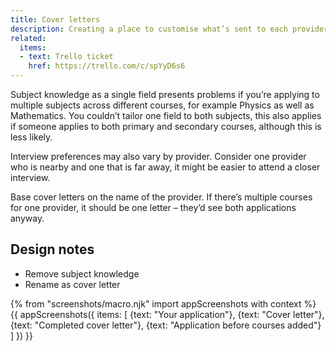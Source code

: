 ```yaml
---
title: Cover letters
description: Creating a place to customise what’s sent to each provider.
related:
  items:
  - text: Trello ticket
    href: https://trello.com/c/spYyD6s6
---
```

Subject knowledge as a single field presents problems if you’re applying to multiple subjects across different courses, for example Physics as well as Mathematics. You couldn’t tailor one field to both subjects, this also applies if someone applies to both primary and secondary courses, although this is less likely.

Interview preferences may also vary by provider. Consider one provider who is nearby and one that is far away, it might be easier to attend a closer interview.

Base cover letters on the name of the provider. If there’s multiple courses for one provider, it should be one letter – they’d see both applications anyway.

## Design notes

* Remove subject knowledge
* Rename as cover letter

{% from "screenshots/macro.njk" import appScreenshots with context %}
{{ appScreenshots({
  items: [
    {text: "Your application"},
    {text: "Cover letter"},
    {text: "Completed cover letter"},
    {text: "Application before courses added"}
  ]
}) }}
